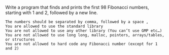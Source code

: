 Write a program that finds and prints the first 98 Fibonacci numbers, starting with 1 and 2, followed by a new line.

    The numbers should be separated by comma, followed by a space ,
    You are allowed to use the standard library
    You are not allowed to use any other library (You can’t use GMP etc…)
    You are not allowed to use long long, malloc, pointers, arrays/tables, or structures
    You are not allowed to hard code any Fibonacci number (except for 1 and 2)

